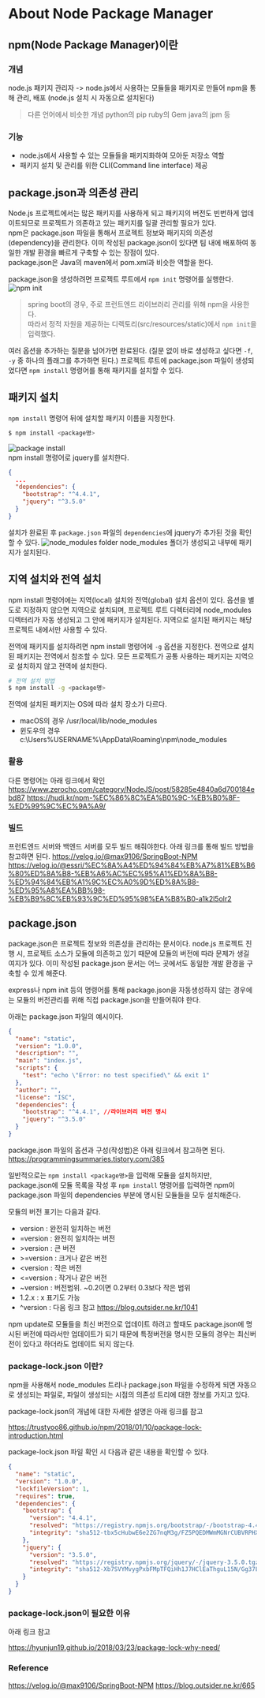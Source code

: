 # About Node Package Manager

## npm(Node Package Manager)이란
### 개념 
node.js 패키지 관리자 
-> node.js에서 사용하는 모듈들을 패키지로 만들어 npm을 통해 관리, 배포
(node.js 설치 시 자동으로 설치된다)
>다른 언어에서 비슷한 개념
python의 pip
ruby의 Gem
java의 jpm 등 

### 기능 
- node.js에서 사용할 수 있는 모듈들을 패키지화하여 모아둔 저장소 역할
- 패키지 설치 및 관리를 위한 CLI(Command line interface) 제공 

## package.json과 의존성 관리 
Node.js 프로젝트에서는 많은 패키지를 사용하게 되고 패키지의 버전도 빈번하게 업데이트되므로 프로젝트가 의존하고 있는 패키지를 일괄 관리할 필요가 있다.<br>npm은 package.json 파일을 통해서 프로젝트 정보와 패키지의 의존성(dependency)을 관리한다. 이미 작성된 package.json이 있다면 팀 내에 배포하여 동일한 개발 환경을 빠르게 구축할 수 있는 장점이 있다.<br>package.json은 Java의 maven에서 pom.xml과 비슷한 역할을 한다.

package.json을 생성하려면 프로젝트 루트에서 `npm init` 명령어를 실행한다.
![npm init](npm-init.png)
>spring boot의 경우, 주로 프런트엔드 라이브러리 관리를 위해 npm을 사용한다.<br>따라서 정적 자원을 제공하는 디렉토리(src/resources/static)에서 `npm init`을 입력했다. 

여러 옵션을 추가하는 질문을 넘어가면 완료된다. 
(질문 없이 바로 생성하고 싶다면 `-f`, `-y` 중 하나의 플래그를 추가하면 된다.)
프로젝트 루트에 package.json 파일이 생성되었다면 `npm install` 명령어를 통해 패키지를 설치할 수 있다. 

## 패키지 설치 
`npm install` 명령어 뒤에 설치할 패키지 이름을 지정한다. 

```bash
$ npm install <package명>
```

![package install](npm-package-install.png)   
npm install 명령어로 jquery를 설치한다. 

```json
{
  ...
  "dependencies": {
    "bootstrap": "^4.4.1",
    "jquery": "^3.5.0"
  }
}
```
설치가 완료된 후 `package.json` 파일의 `dependencies`에 jquery가 추가된 것을 확인할 수 있다. 
![node_modules folder](npm-package-folder.png)
node_modules 폴더가 생성되고 내부에 패키지가 설치된다. 

## 지역 설치와 전역 설치 
npm install 명령어에는 지역(local) 설치와 전역(global) 설치 옵션이 있다. 옵션을 별도로 지정하지 않으면 지역으로 설치되며, 프로젝트 루트 디렉터리에 node_modules 디렉터리가 자동 생성되고 그 안에 패키지가 설치된다. 지역으로 설치된 패키지는 해당 프로젝트 내에서만 사용할 수 있다.

전역에 패키지를 설치하려면 npm install 명령어에 `-g` 옵션을 지정한다. 전역으로 설치된 패키지는 전역에서 참조할 수 있다. 모든 프로젝트가 공통 사용하는 패키지는 지역으로 설치하지 않고 전역에 설치한다.

```bash
# 전역 설치 방법 
$ npm install -g <package명>
```

전역에 설치된 패키지는 OS에 따라 설치 장소가 다르다.

- macOS의 경우
/usr/local/lib/node_modules
- 윈도우의 경우
c:\Users\%USERNAME%\AppData\Roaming\npm\node_modules

### 활용 
다른 명령어는 아래 링크에서 확인 
<https://www.zerocho.com/category/NodeJS/post/58285e4840a6d700184ebd87>
<https://hudi.kr/npm-%EC%86%8C%EA%B0%9C-%EB%B0%8F-%ED%99%9C%EC%9A%A9/>
### 빌드 
프런트엔드 서버와 백엔드 서버를 모두 빌드 해줘야한다.
아래 링크를 통해 빌드 방법을 참고하면 된다. 
 <https://velog.io/@max9106/SpringBoot-NPM><br>
 <https://velog.io/@essri/%EC%8A%A4%ED%94%84%EB%A7%81%EB%B6%80%ED%8A%B8-%EB%A6%AC%EC%95%A1%ED%8A%B8-%ED%94%84%EB%A1%9C%EC%A0%9D%ED%8A%B8-%ED%95%A8%EA%BB%98-%EB%B9%8C%EB%93%9C%ED%95%98%EA%B8%B0-a1k2l5olr2>

## package.json
package.json은 프로젝트 정보와 의존성을 관리하는 문서이다. 
node.js 프로젝트 진행 시, 프로젝트 소스가 모듈에 의존하고 있기 때문에 모듈의 버전에 따라 문제가 생길 여지가 있다. 
이미 작성된 package.json 문서는 어느 곳에서도 동일한 개발 환경을 구축할 수 있게 해준다. 

express나 npm init 등의 명령어를 통해 package.json을 자동생성하지 않는 경우에는 모듈의 버전관리를 위해 직접 package.json을 만들어줘야 한다. 

아래는 package.json 파일의 예시이다. 

```json
{
  "name": "static",
  "version": "1.0.0",
  "description": "",
  "main": "index.js",
  "scripts": {
    "test": "echo \"Error: no test specified\" && exit 1"
  },
  "author": "",
  "license": "ISC",
  "dependencies": {
    "bootstrap": "^4.4.1", //라이브러리 버전 명시 
    "jquery": "^3.5.0"
  }
}

```

package.json 파일의 옵션과 구성(작성법)은 아래 링크에서 참고하면 된다. 
<https://programmingsummaries.tistory.com/385>

일반적으로는 `npm install <package명>`을 입력해 모듈을 설치하지만, package.json에 모듈 목록을 작성 후 `npm install` 명령어를 입력하면 npm이 package.json 파일의 dependencies 부분에 명시된 모듈들을 모두 설치해준다. 

모듈의 버전 표기는 다음과 같다. 
- version : 완전히 일치하는 버전
- =version : 완전히 일치하는 버전
- \>version : 큰 버전
- \>=version : 크거나 같은 버전
- <version : 작은 버전
- <=version : 작거나 같은 버전
- ~version : 버전범위. ~0.2이면 0.2부터 0.3보다 작은 범위
- 1.2.x : x 표기도 가능
- ^version : 다음 링크 참고 <https://blog.outsider.ne.kr/1041>

npm update로 모듈들을 최신 버전으로 업데이트 하려고 할때도 package.json에 명시된 버전에 따라서만 업데이트가 되기 때문에 특정버전을 명시한 모듈의 경우는 최신버전이 있다고 하더라도 업데이트 되지 않는다. 

### package-lock.json 이란? 
npm을 사용해서 node_modules 트리나 package.json 파일을 수정하게 되면 자동으로 생성되는 파일로, 
파일이 생성되는 시점의 의존성 트리에 대한 정보를 가지고 있다. 

package-lock.json의 개념에 대한 자세한 설명은 아래 링크를 참고 

<https://trustyoo86.github.io/npm/2018/01/10/package-lock-introduction.html>


package-lock.json 파일 확인 시 다음과 같은 내용을 확인할 수 있다. 

```json 
{
  "name": "static",
  "version": "1.0.0",
  "lockfileVersion": 1,
  "requires": true,
  "dependencies": {
    "bootstrap": {
      "version": "4.4.1",
      "resolved": "https://registry.npmjs.org/bootstrap/-/bootstrap-4.4.1.tgz",
      "integrity": "sha512-tbx5cHubwE6e2ZG7nqM3g/FZ5PQEDMWmMGNrCUBVRPHXTJaH7CBDdsLeu3eCh3B1tzAxTnAbtmrzvWEvT2NNEA=="
    },
    "jquery": {
      "version": "3.5.0",
      "resolved": "https://registry.npmjs.org/jquery/-/jquery-3.5.0.tgz",
      "integrity": "sha512-Xb7SVYMvygPxbFMpTFQiHh1J7HClEaThguL15N/Gg37Lri/qKyhRGZYzHRyLH8Stq3Aow0LsHO2O2ci86fCrNQ=="
    }
  }
}
```

### package-lock.json이 필요한 이유 
아래 링크 참고 

<https://hyunjun19.github.io/2018/03/23/package-lock-why-need/>

### Reference 
https://velog.io/@max9106/SpringBoot-NPM
https://blog.outsider.ne.kr/665